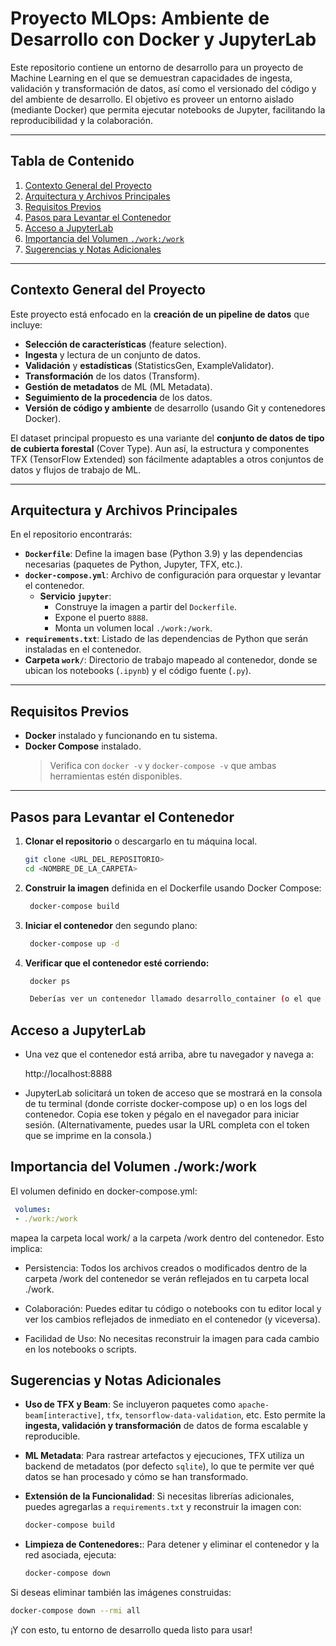# Proyecto MLOps: Ambiente de Desarrollo con Docker y JupyterLab

Este repositorio contiene un entorno de desarrollo para un proyecto de Machine Learning en el que se demuestran capacidades de ingesta, validación y transformación de datos, así como el versionado del código y del ambiente de desarrollo. El objetivo es proveer un entorno aislado (mediante Docker) que permita ejecutar notebooks de Jupyter, facilitando la reproducibilidad y la colaboración.

---

## Tabla de Contenido

1. [Contexto General del Proyecto](#contexto-general-del-proyecto)
2. [Arquitectura y Archivos Principales](#arquitectura-y-archivos-principales)
3. [Requisitos Previos](#requisitos-previos)
4. [Pasos para Levantar el Contenedor](#pasos-para-levantar-el-contenedor)
5. [Acceso a JupyterLab](#acceso-a-jupyterlab)
6. [Importancia del Volumen `./work:/work`](#importancia-del-volumen-workwork)
7. [Sugerencias y Notas Adicionales](#sugerencias-y-notas-adicionales)

---

## Contexto General del Proyecto

Este proyecto está enfocado en la **creación de un pipeline de datos** que incluye:

- **Selección de características** (feature selection).
- **Ingesta** y lectura de un conjunto de datos.
- **Validación** y **estadísticas** (StatisticsGen, ExampleValidator).
- **Transformación** de los datos (Transform).
- **Gestión de metadatos** de ML (ML Metadata).
- **Seguimiento de la procedencia** de los datos.
- **Versión de código y ambiente** de desarrollo (usando Git y contenedores Docker).

El dataset principal propuesto es una variante del **conjunto de datos de tipo de cubierta forestal** (Cover Type). Aun así, la estructura y componentes TFX (TensorFlow Extended) son fácilmente adaptables a otros conjuntos de datos y flujos de trabajo de ML.

---

## Arquitectura y Archivos Principales

En el repositorio encontrarás:

- **`Dockerfile`**: Define la imagen base (Python 3.9) y las dependencias necesarias (paquetes de Python, Jupyter, TFX, etc.).
- **`docker-compose.yml`**: Archivo de configuración para orquestar y levantar el contenedor.  
  - **Servicio `jupyter`**:
    - Construye la imagen a partir del `Dockerfile`.
    - Expone el puerto `8888`.
    - Monta un volumen local `./work:/work`.
- **`requirements.txt`**: Listado de las dependencias de Python que serán instaladas en el contenedor.
- **Carpeta `work/`**: Directorio de trabajo mapeado al contenedor, donde se ubican los notebooks (`.ipynb`) y el código fuente (`.py`).

---

## Requisitos Previos

- **Docker** instalado y funcionando en tu sistema.
- **Docker Compose** instalado.  
  > Verifica con `docker -v` y `docker-compose -v` que ambas herramientas estén disponibles.

---

## Pasos para Levantar el Contenedor

1. **Clonar el repositorio** o descargarlo en tu máquina local.
   ```bash
   git clone <URL_DEL_REPOSITORIO>
   cd <NOMBRE_DE_LA_CARPETA>


2. **Construir la imagen** definida en el Dockerfile usando Docker Compose:
   ```bash
    docker-compose build

3. **Iniciar el contenedor** den segundo plano:
   ```bash
    docker-compose up -d

4. **Verificar que el contenedor esté corriendo:**
   ```bash
    docker ps

    Deberías ver un contenedor llamado desarrollo_container (o el que hayas definido en docker-compose.yml) en ejecución.

## Acceso a JupyterLab

- Una vez que el contenedor está arriba, abre tu navegador y navega a:

    http://localhost:8888

- JupyterLab solicitará un token de acceso que se mostrará en la consola de tu terminal (donde corriste docker-compose up) o en los logs del contenedor. Copia ese token y pégalo en el navegador para iniciar sesión. (Alternativamente, puedes usar la URL completa con el token que se imprime en la consola.)


## Importancia del Volumen ./work:/work

El volumen definido en docker-compose.yml:

   ```yaml
    volumes:
    - ./work:/work
```
mapea la carpeta local work/ a la carpeta /work dentro del contenedor. Esto implica:

- Persistencia: Todos los archivos creados o modificados dentro de la carpeta /work del contenedor se verán reflejados en tu carpeta local ./work.

- Colaboración: Puedes editar tu código o notebooks con tu editor local y ver los cambios reflejados de inmediato en el contenedor (y viceversa).

- Facilidad de Uso: No necesitas reconstruir la imagen para cada cambio en los notebooks o scripts.

## Sugerencias y Notas Adicionales

- **Uso de TFX y Beam**: Se incluyeron paquetes como `apache-beam[interactive]`, `tfx`, `tensorflow-data-validation`, etc. Esto permite la **ingesta, validación y transformación** de datos de forma escalable y reproducible.

- **ML Metadata**: Para rastrear artefactos y ejecuciones, TFX utiliza un backend de metadatos (por defecto `sqlite`), lo que te permite ver qué datos se han procesado y cómo se han transformado.

- **Extensión de la Funcionalidad**: Si necesitas librerías adicionales, puedes agregarlas a `requirements.txt` y reconstruir la imagen con:
  ```bash
  docker-compose build

- **Limpieza de Contenedores:**: Para detener y eliminar el contenedor y la red asociada, ejecuta:
  ```bash
  docker-compose down

Si deseas eliminar también las imágenes construidas:
  ```bash
  docker-compose down --rmi all
  ```

¡Y con esto, tu entorno de desarrollo queda listo para usar!